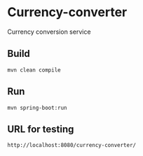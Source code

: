 # Currency-converter

Currency conversion service

## Build
`mvn clean compile`

## Run
`mvn spring-boot:run`

## URL for testing 
`http://localhost:8080/currency-converter/`
